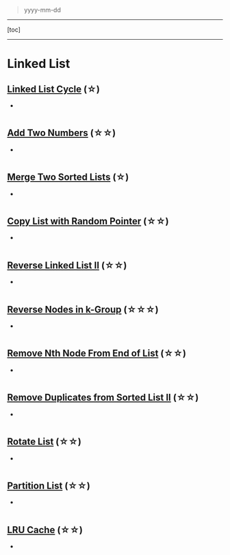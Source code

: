 > yyyy-mm-dd

---

[toc]

---

# Linked List

## [Linked List Cycle](https://leetcode.com/problems/linked-list-cycle)  (☆) ͏

- 

```python

```

## [Add Two Numbers](https://leetcode.com/problems/add-two-numbers)  (☆☆) ͏

- 

```python

```

## [Merge Two Sorted Lists](https://leetcode.com/problems/merge-two-sorted-lists)  (☆) ͏

- 

```python

```

## [Copy List with Random Pointer](https://leetcode.com/problems/copy-list-with-random-pointer)  (☆☆) ͏

- 

```python

```

## [Reverse Linked List II](https://leetcode.com/problems/reverse-linked-list-ii)  (☆☆) ͏

- 

```python

```

## [Reverse Nodes in k-Group](https://leetcode.com/problems/reverse-nodes-in-k-group)  (☆☆☆) ͏

- 

```python

```

## [Remove Nth Node From End of List](https://leetcode.com/problems/remove-nth-node-from-end-of-list)  (☆☆) ͏

- 

```python

```

## [Remove Duplicates from Sorted List II](https://leetcode.com/problems/remove-duplicates-from-sorted-list-ii)  (☆☆) ͏

- 

```python

```

## [Rotate List](https://leetcode.com/problems/rotate-list)  (☆☆) ͏

- 

```python

```

## [Partition List](https://leetcode.com/problems/partition-list)  (☆☆) ͏

- 

```python

```

## [LRU Cache](https://leetcode.com/problems/lru-cache)  (☆☆) ͏

- 

```python

```


